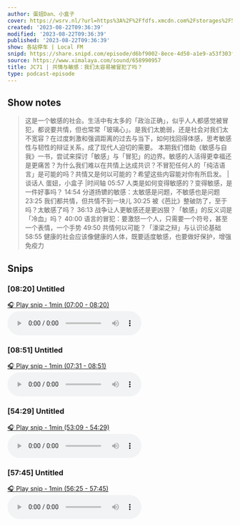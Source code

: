 ```yaml
---
author: 蛋妞Dan、小盒子
cover: https://wsrv.nl/?url=https%3A%2F%2Ffdfs.xmcdn.com%2Fstorages%2F5a7c-audiofreehighqps%2F00%2FC3%2FCMCoOSMEapfSAAGSEwCnuIOA.jpeg&w=200&h=200
created: '2023-08-22T09:36:39'
modified: '2023-08-22T09:36:39'
published: '2023-08-22T09:36:39'
show: 各站停车 | Local FM
snipd: https://share.snipd.com/episode/d6bf9002-8ece-4d50-a1e9-a53f303fe5bc
source: https://www.ximalaya.com/sound/658990957
title: JC71 | 共情与敏感：我们太容易被冒犯了吗？
type: podcast-episode
---
```



## Show notes
> 这是一个敏感的社会。生活中有太多的「政治正确」，似乎人人都感觉被冒犯，都说要共情，但也常常「玻璃心」。是我们太脆弱，还是社会对我们太不宽容？在过度刺激和强调距离的过去与当下，如何找回得体感，思考敏感性与韧性的辩证关系，成了现代人迫切的需要。 
> 本期我们借助《敏感与自我》一书，尝试来探讨「敏感」与「冒犯」的边界。敏感的人活得更幸福还是更痛苦？为什么我们难以在共情上达成共识？不冒犯任何人的「纯洁语言」是可能的吗？共情又是何以可能的？希望这些内容能对你有所启发。 
> |谈话人 蛋妞，小盒子 |时间轴 05:57 人类是如何变得敏感的？变得敏感，是一件好事吗？ 14:54 分道扬镳的敏感：太敏感是问题，不敏感也是问题 23:25 我们都共情，但共情不到一块儿 30:25 被《芭比》整破防了，至于吗？太敏感了吗？ 36:13 战争让人更敏感还是更凶狠？「敏感」的反义词是「冷血」吗？ 40:00 语言的冒犯：要激怒一个人，只需要一个符号，甚至一个表情，一个手势 49:50 共情何以可能？「濠梁之辩」与认识论基础 58:55 健康的社会应该像健康的人体，既要适度敏感，也要做好保护，增强免疫力

## Snips
### [08:20] Untitled
[🎧 Play snip - 1min️ (07:00 - 08:20)](https://share.snipd.com/snip/2560b94f-a813-4bf3-a25c-c8ce29836611)
<audio controls> <source src="https://jt.ximalaya.com//GKwRIDoIudLKAd_CpQJNKpWZ-aacv2-48K.m4a?channel=rss&album_id=46974903&track_id=658990957&uid=171720419&jt=https://aod.cos.tx.xmcdn.com/storages/34e6-audiofreehighqps/40/1D/GKwRIDoIudLKAd_CpQJNKpWZ-aacv2-48K.m4a#t=07:00,08:20"> </audio>
### [08:51] Untitled
[🎧 Play snip - 1min️ (07:31 - 08:51)](https://share.snipd.com/snip/5e63a513-ef96-4b75-a20a-bc33e7cf1778)
<audio controls> <source src="https://jt.ximalaya.com//GKwRIDoIudLKAd_CpQJNKpWZ-aacv2-48K.m4a?channel=rss&album_id=46974903&track_id=658990957&uid=171720419&jt=https://aod.cos.tx.xmcdn.com/storages/34e6-audiofreehighqps/40/1D/GKwRIDoIudLKAd_CpQJNKpWZ-aacv2-48K.m4a#t=07:31,08:51"> </audio>
### [54:29] Untitled
[🎧 Play snip - 1min️ (53:09 - 54:29)](https://share.snipd.com/snip/0f0aebad-6d97-45d9-858d-5b6832408853)
<audio controls> <source src="https://jt.ximalaya.com//GKwRIDoIudLKAd_CpQJNKpWZ-aacv2-48K.m4a?channel=rss&album_id=46974903&track_id=658990957&uid=171720419&jt=https://aod.cos.tx.xmcdn.com/storages/34e6-audiofreehighqps/40/1D/GKwRIDoIudLKAd_CpQJNKpWZ-aacv2-48K.m4a#t=53:09,54:29"> </audio>
### [57:45] Untitled
[🎧 Play snip - 1min️ (56:25 - 57:45)](https://share.snipd.com/snip/0699e862-e86f-400d-a945-39a94138cd0a)
<audio controls> <source src="https://jt.ximalaya.com//GKwRIDoIudLKAd_CpQJNKpWZ-aacv2-48K.m4a?channel=rss&album_id=46974903&track_id=658990957&uid=171720419&jt=https://aod.cos.tx.xmcdn.com/storages/34e6-audiofreehighqps/40/1D/GKwRIDoIudLKAd_CpQJNKpWZ-aacv2-48K.m4a#t=56:25,57:45"> </audio>
